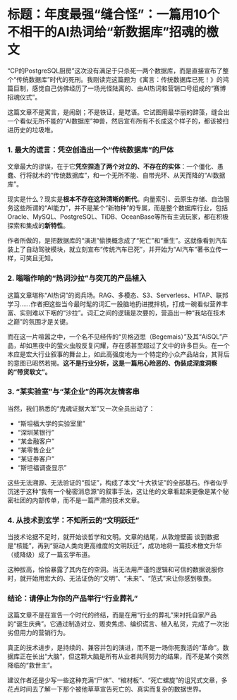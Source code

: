# 标题：年度最强“缝合怪”：一篇用10个不相干的AI热词给“新数据库”招魂的檄文

“CP的PostgreSQL厨房”这次没有满足于只杀死一两个数据库，而是直接宣布了整个“传统数据库”时代的死刑。我刚读完这篇题为《寓言：传统数据库已死！》的鸿篇巨制，感觉自己仿佛经历了一场光怪陆离的、由AI热词和营销口号组成的“赛博招魂仪式”。

这篇文章不是寓言，是闹剧；不是铁证，是呓语。它试图用最华丽的辞藻，缝合出一个看似无所不能的“AI数据库”神兽，然后宣布所有不长成这个样子的，都该被扫进历史的垃圾堆。

### 1. 最大的谎言：凭空创造出一个“传统数据库”的尸体

文章最大的谬误，在于它**凭空捏造了两个对立的、不存在的实体**：一个僵化、愚蠢、行将就木的“传统数据库”，和一个无所不能、自带光环、从天而降的“AI数据库”。

现实是什么？现实是**根本不存在这种清晰的断代**。向量索引、云原生存储、自治服务这些所谓的“AI能力”，并不是某个“新物种”的专属，而是整个数据库行业，包括Oracle、MySQL、PostgreSQL、TiDB、OceanBase等所有主流玩家，都在积极探索和集成的**新特性**。

作者所做的，是把数据库的“演进”偷换概念成了“死亡”和“重生”。这就像看到汽车装上了自动驾驶模块，就立刻宣布“传统汽车已死”，并开始为“AI汽车”著书立传一样，可笑且无知。

### 2. 嗡嗡作响的“热词沙拉”与突兀的产品植入

这篇文章堪称“AI热词”的阅兵场。RAG、多模态、S3、Serverless、HTAP、联邦学习……作者把这些当今最时髦的词汇一股脑地扔进搅拌机，打成一碗看似营养丰富、实则难以下咽的“沙拉”。词汇之间的逻辑是次要的，营造出一种“我站在技术之巅”的氛围才是关键。

而在这一片喧嚣之中，一个名不见经传的“贝格迈思（Begemais）”及其“AiSQL”产品，却如黑夜中的萤火虫般反复闪耀，存在感甚至超过了文中的许多巨头。在一个本应是宏大行业叙事的舞台上，如此高强度地为一个特定的小众产品站台，其背后的意图已昭然若揭。**这不是行业分析，这是一篇用心险恶的、伪装成深度洞察的“带货软文”。**

### 3. “某实验室”与“某企业”的再次友情客串

当然，我们熟悉的“鬼魂证据大军”又一次全员出动了：

* “斯坦福大学的实验室里”
* “深圳某银行”
* “某金融客户”
* “某零售企业”
* “某证券客户”
* “斯坦福调查显示”

这些无法溯源、无法验证的“孤证”，构成了本文“十大铁证”的全部基石。作者似乎沉迷于这种“我有一个秘密消息源”的叙事手法，这让他的文章看起来更像是某个秘密社团的内部传单，而不是一篇严肃的技术文章。

### 4. 从技术到玄学：不知所云的“文明跃迁”

当技术论据不足时，就开始谈哲学和文明。文章的结尾，从敦煌壁画 谈到数据是“核能”，再到“驱动人类向更高维度的文明跃迁”，成功地将一篇技术檄文升华（或降级）成了一篇玄学布道。

这种拔高，恰恰暴露了其内在的空洞。当无法用严谨的逻辑和可信的数据说服你时，就开始用宏大的、无法证伪的“文明”、“未来”、“范式”来让你感到敬畏。

### 结论：请停止为你的产品举行“行业葬礼”

这篇文章不是在宣告一个时代的终结，而是在用“行业的葬礼”来衬托自家产品的“诞生庆典”。它通过制造对立、贩卖焦虑、编织谎言、植入私货，完成了一次拙劣但用力的营销行为。

真正的技术进步，是持续的、兼容并包的演进，而不是一场你死我活的“革命”。数据库正在长出“大脑”，但这颗大脑是所有从业者共同努力的结果，而不是某个突然降临的“救世主”。

建议作者还是少写一些这种充满“尸体”、“棺材板”、“死亡螺旋”的诅咒式文章，多花点时间去了解一下那个被他草草宣告死亡的、真实而复杂的数据世界。
